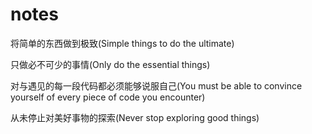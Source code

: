 # notes

将简单的东西做到极致(Simple things to do the ultimate)

只做必不可少的事情(Only do the essential things)

对与遇见的每一段代码都必须能够说服自己(You must be able to convince yourself of every piece of code you encounter)

从未停止对美好事物的探索(Never stop exploring good things)

